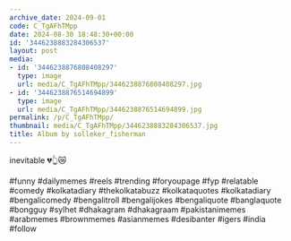 ```yaml
---
archive_date: 2024-09-01
code: C_TgAFhTMpp
date: 2024-08-30 18:48:30+00:00
id: '3446238883284306537'
layout: post
media:
- id: '3446238876808408297'
  type: image
  url: media/C_TgAFhTMpp/3446238876808408297.jpg
- id: '3446238876514694899'
  type: image
  url: media/C_TgAFhTMpp/3446238876514694899.jpg
permalink: /p/C_TgAFhTMpp/
thumbnail: media/C_TgAFhTMpp/3446238883284306537.jpg
title: Album by solleker_fisherman
---
```


inevitable 💔👆😿  
  
#funny #dailymemes #reels #trending #foryoupage #fyp #relatable #comedy #kolkatadiary #thekolkatabuzz #kolkataquotes #kolkatadiary #bengalicomedy #bengalitroll #bengalijokes #bengaliquote #banglaquote #bongguy #sylhet #dhakagram #dhakagraam #pakistanimemes #arabmemes #brownmemes #asianmemes #desibanter #igers #india #follow